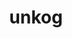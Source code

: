 ---
title: unkog
parent: Words
last_modified_date: 2021-11-10

see_also:
  - kog
transcriptions:
  - ʌŋˈkɔg
translations:
  - "to forget"
etymology:
  "`un-` + [kog](kog)"
examples:
  - bzo: "I **unkogged** tu [akt](akt) so."
    eng: "I **forgot** to do it."
---